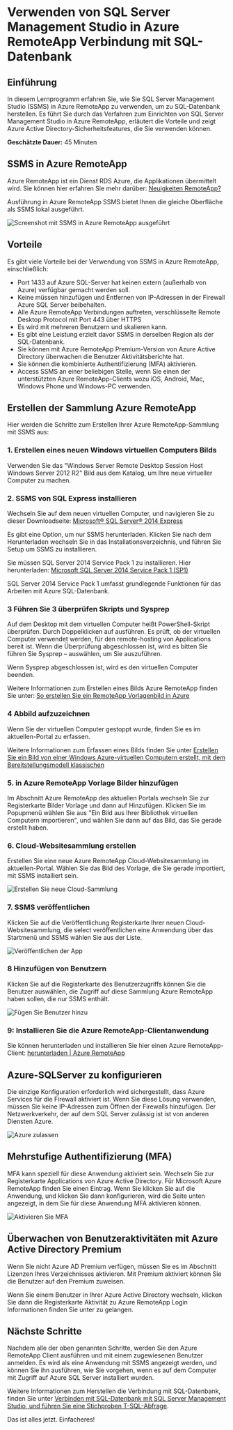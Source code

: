 <properties
    pageTitle="Herstellen einer Verbindung mit SQL Server Management Studio in RemoteApp Azure SQL-Datenbank mit | Microsoft Azure"
    description="Verwenden Sie in diesem Lernprogramm erfahren Sie, wie SQL Server Management Studio Azure RemoteApp für Sicherheit und Leistung zu verwenden, bei der Verbindung mit einer SQL-Datenbank"
    services="sql-database"
    documentationCenter=""
    authors="adhurwit"
    manager="jhubbard"/>

<tags
    ms.service="sql-database"
    ms.workload="data"
    ms.tgt_pltfrm="na"
    ms.devlang="na"
    ms.topic="article"
    ms.date="07/05/2016"
    ms.author="adhurwit"/>

# <a name="use-sql-server-management-studio-in-azure-remoteapp-to-connect-to-sql-database"></a>Verwenden von SQL Server Management Studio in Azure RemoteApp Verbindung mit SQL-Datenbank

## <a name="introduction"></a>Einführung  
In diesem Lernprogramm erfahren Sie, wie Sie SQL Server Management Studio (SSMS) in Azure RemoteApp zu verwenden, um zu SQL-Datenbank herstellen. Es führt Sie durch das Verfahren zum Einrichten von SQL Server Management Studio in Azure RemoteApp, erläutert die Vorteile und zeigt Azure Active Directory-Sicherheitsfeatures, die Sie verwenden können.

**Geschätzte Dauer:** 45 Minuten

## <a name="ssms-in-azure-remoteapp"></a>SSMS in Azure RemoteApp

Azure RemoteApp ist ein Dienst RDS Azure, die Applikationen übermittelt wird. Sie können hier erfahren Sie mehr darüber: [Neuigkeiten RemoteApp?](../remoteapp/remoteapp-whatis.md)

Ausführung in Azure RemoteApp SSMS bietet Ihnen die gleiche Oberfläche als SSMS lokal ausgeführt.

![Screenshot mit SSMS in Azure RemoteApp ausgeführt][1]



## <a name="benefits"></a>Vorteile

Es gibt viele Vorteile bei der Verwendung von SSMS in Azure RemoteApp, einschließlich:

- Port 1433 auf Azure SQL-Server hat keinen extern (außerhalb von Azure) verfügbar gemacht werden soll.
- Keine müssen hinzufügen und Entfernen von IP-Adressen in der Firewall Azure SQL Server beibehalten.
- Alle Azure RemoteApp Verbindungen auftreten, verschlüsselte Remote Desktop Protocol mit Port 443 über HTTPS
- Es wird mit mehreren Benutzern und skalieren kann.
- Es gibt eine Leistung erzielt davor SSMS in derselben Region als der SQL-Datenbank.
- Sie können mit Azure RemoteApp Premium-Version von Azure Active Directory überwachen die Benutzer Aktivitätsberichte hat.
- Sie können die kombinierte Authentifizierung (MFA) aktivieren.
- Access SSMS an einer beliebigen Stelle, wenn Sie einen der unterstützten Azure RemoteApp-Clients wozu iOS, Android, Mac, Windows Phone und Windows-PC verwenden.


## <a name="create-the-azure-remoteapp-collection"></a>Erstellen der Sammlung Azure RemoteApp

Hier werden die Schritte zum Erstellen Ihrer Azure RemoteApp-Sammlung mit SSMS aus:


### <a name="1-create-a-new-windows-vm-from-image"></a>1. Erstellen eines neuen Windows virtuellen Computers Bilds
Verwenden Sie das "Windows Server Remote Desktop Session Host Windows Server 2012 R2" Bild aus dem Katalog, um Ihre neue virtueller Computer zu machen.


### <a name="2-install-ssms-from-sql-express"></a>2. SSMS von SQL Express installieren

Wechseln Sie auf dem neuen virtuellen Computer, und navigieren Sie zu dieser Downloadseite: [Microsoft® SQL Server® 2014 Express](https://www.microsoft.com/en-us/download/details.aspx?id=42299)

Es gibt eine Option, um nur SSMS herunterladen. Klicken Sie nach dem Herunterladen wechseln Sie in das Installationsverzeichnis, und führen Sie Setup um SSMS zu installieren.

Sie müssen SQL Server 2014 Service Pack 1 zu installieren. Hier herunterladen: [Microsoft SQL Server 2014 Service Pack 1 (SP1)](https://www.microsoft.com/en-us/download/details.aspx?id=46694)

SQL Server 2014 Service Pack 1 umfasst grundlegende Funktionen für das Arbeiten mit Azure SQL-Datenbank.


### <a name="3-run-validate-script-and-sysprep"></a>3 Führen Sie 3 überprüfen Skripts und Sysprep

Auf dem Desktop mit dem virtuellen Computer heißt PowerShell-Skript überprüfen. Durch Doppelklicken auf ausführen. Es prüft, ob der virtuellen Computer verwendet werden, für den remote-hosting von Applications bereit ist. Wenn die Überprüfung abgeschlossen ist, wird es bitten Sie führen Sie Sysprep – auswählen, um Sie auszuführen.

Wenn Sysprep abgeschlossen ist, wird es den virtuellen Computer beenden.

Weitere Informationen zum Erstellen eines Bilds Azure RemoteApp finden Sie unter: [So erstellen Sie ein RemoteApp Vorlagenbild in Azure](http://blogs.msdn.com/b/rds/archive/2015/03/17/how-to-create-a-remoteapp-template-image-in-azure.aspx)


### <a name="4-capture-image"></a>4 Abbild aufzuzeichnen

Wenn Sie der virtuellen Computer gestoppt wurde, finden Sie es im aktuellen-Portal zu erfassen.

Weitere Informationen zum Erfassen eines Bilds finden Sie unter [Erstellen Sie ein Bild von einer Windows Azure-virtuellen Computern erstellt, mit dem Bereitstellungsmodell klassischen](../virtual-machines/virtual-machines-windows-classic-capture-image.md)


### <a name="5-add-to-azure-remoteapp-template-images"></a>5. in Azure RemoteApp Vorlage Bilder hinzufügen

Im Abschnitt Azure RemoteApp des aktuellen Portals wechseln Sie zur Registerkarte Bilder Vorlage und dann auf Hinzufügen. Klicken Sie im Popupmenü wählen Sie aus "Ein Bild aus Ihrer Bibliothek virtuellen Computern importieren", und wählen Sie dann auf das Bild, das Sie gerade erstellt haben.



### <a name="6-create-cloud-collection"></a>6. Cloud-Websitesammlung erstellen

Erstellen Sie eine neue Azure RemoteApp Cloud-Websitesammlung im aktuellen-Portal. Wählen Sie das Bild des Vorlage, die Sie gerade importiert, mit SSMS installiert sein.

![Erstellen Sie neue Cloud-Sammlung][2]


### <a name="7-publish-ssms"></a>7. SSMS veröffentlichen

Klicken Sie auf die Veröffentlichung Registerkarte Ihrer neuen Cloud-Websitesammlung, die select veröffentlichen eine Anwendung über das Startmenü und SSMS wählen Sie aus der Liste.

![Veröffentlichen der App][5]

### <a name="8-add-users"></a>8 Hinzufügen von Benutzern

Klicken Sie auf die Registerkarte des Benutzerzugriffs können Sie die Benutzer auswählen, die Zugriff auf diese Sammlung Azure RemoteApp haben sollen, die nur SSMS enthält.

![Fügen Sie Benutzer hinzu][6]


### <a name="9-install-the-azure-remoteapp-client-application"></a>9: Installieren Sie die Azure RemoteApp-Clientanwendung

Sie können herunterladen und installieren Sie hier einen Azure RemoteApp-Client: [herunterladen | Azure RemoteApp](https://www.remoteapp.windowsazure.com/en/clients.aspx)



## <a name="configure-azure-sql-server"></a>Azure-SQLServer zu konfigurieren

Die einzige Konfiguration erforderlich wird sichergestellt, dass Azure Services für die Firewall aktiviert ist. Wenn Sie diese Lösung verwenden, müssen Sie keine IP-Adressen zum Öffnen der Firewalls hinzufügen. Der Netzwerkverkehr, der auf dem SQL Server zulässig ist ist von anderen Diensten Azure.


![Azure zulassen][4]



## <a name="multi-factor-authentication-mfa"></a>Mehrstufige Authentifizierung (MFA)

MFA kann speziell für diese Anwendung aktiviert sein. Wechseln Sie zur Registerkarte Applications von Azure Active Directory. Für Microsoft Azure RemoteApp finden Sie einen Eintrag. Wenn Sie klicken Sie auf die Anwendung, und klicken Sie dann konfigurieren, wird die Seite unten angezeigt, in dem Sie für diese Anwendung MFA aktivieren können.

![Aktivieren Sie MFA][3]



## <a name="audit-user-activity-with-azure-active-directory-premium"></a>Überwachen von Benutzeraktivitäten mit Azure Active Directory Premium

Wenn Sie nicht Azure AD Premium verfügen, müssen Sie es im Abschnitt Lizenzen Ihres Verzeichnisses aktivieren. Mit Premium aktiviert können Sie die Benutzer auf den Premium zuweisen.

Wenn Sie einem Benutzer in Ihrer Azure Active Directory wechseln, klicken Sie dann die Registerkarte Aktivität zu Azure RemoteApp Login Informationen finden Sie unter zu gelangen.



## <a name="next-steps"></a>Nächste Schritte

Nachdem alle der oben genannten Schritte, werden Sie den Azure RemoteApp Client ausführen und mit einem zugewiesenen Benutzer anmelden. Es wird als eine Anwendung mit SSMS angezeigt werden, und können Sie ihn ausführen, wie Sie vorgehen, wenn es auf dem Computer mit Zugriff auf Azure SQL Server installiert wurden.

Weitere Informationen zum Herstellen die Verbindung mit SQL-Datenbank, finden Sie unter [Verbinden mit SQL-Datenbank mit SQL Server Management Studio, und führen Sie eine Stichproben T-SQL-Abfrage](sql-database-connect-query-ssms.md).


Das ist alles jetzt. Einfacheres!



<!--Image references-->
[1]: ./media/sql-database-ssms-remoteapp/ssms.png
[2]: ./media/sql-database-ssms-remoteapp/newcloudcollection.png
[3]: ./media/sql-database-ssms-remoteapp/mfa.png
[4]: ./media/sql-database-ssms-remoteapp/allowazure.png
[5]: ./media/sql-database-ssms-remoteapp/publish.png
[6]: ./media/sql-database-ssms-remoteapp/user.png
